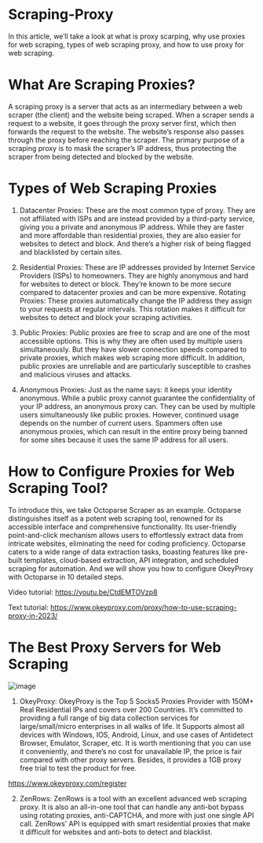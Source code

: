 # Scraping-Proxy
In this article, we’ll take a look at what is proxy scarping, why use proxies for web scraping, types of web scraping proxy, and how to use proxy for web scraping.

# What Are Scraping Proxies?
A scraping proxy is a server that acts as an intermediary between a web scraper (the client) and the website being scraped. When a scraper sends a request to a website, it goes through the proxy server first, which then forwards the request to the website. The website’s response also passes through the proxy before reaching the scraper. The primary purpose of a scraping proxy is to mask the scraper’s IP address, thus protecting the scraper from being detected and blocked by the website.

# Types of Web Scraping Proxies
1. Datacenter Proxies: These are the most common type of proxy. They are not affiliated with ISPs and are instead provided by a third-party service, giving you a private and anonymous IP address. While they are faster and more affordable than residential proxies, they are also easier for websites to detect and block. And there’s a higher risk of being flagged and blacklisted by certain sites.
   
2. Residential Proxies: These are IP addresses provided by Internet Service Providers (ISPs) to homeowners. They are highly anonymous and hard for websites to detect or block. They’re known to be more secure compared to datacenter proxies and can be more expensive.
Rotating Proxies: These proxies automatically change the IP address they assign to your requests at regular intervals. This rotation makes it difficult for websites to detect and block your scraping activities.

3. Public Proxies: Public proxies are free to scrap and are one of the most accessible options. This is why they are often used by multiple users simultaneously. But they have slower connection speeds compared to private proxies, which makes web scraping more difficult. In addition, public proxies are unreliable and are particularly susceptible to crashes and malicious viruses and attacks.

4. Anonymous Proxies: Just as the name says: it keeps your identity anonymous. While a public proxy cannot guarantee the confidentiality of your IP address, an anonymous proxy can. They can be used by multiple users simultaneously like public proxies. However, continued usage depends on the number of current users. Spammers often use anonymous proxies, which can result in the entire proxy being banned for some sites because it uses the same IP address for all users.

# How to Configure Proxies for Web Scraping Tool?

To introduce this, we take Octoparse Scraper as an example. Octoparse distinguishes itself as a potent web scraping tool, renowned for its accessible interface and comprehensive functionality. Its user-friendly point-and-click mechanism allows users to effortlessly extract data from intricate websites, eliminating the need for coding proficiency. Octoparse caters to a wide range of data extraction tasks, boasting features like pre-built templates, cloud-based extraction, API integration, and scheduled scraping for automation. And we will show you how to configure OkeyProxy with Octoparse in 10 detailed steps.

Video tutorial: https://youtu.be/CtdEMTOVzp8

Text tutorial: https://www.okeyproxy.com/proxy/how-to-use-scraping-proxy-in-2023/

# The Best Proxy Servers for Web Scraping
![image](https://github.com/OkeyProxyCom/Scraping-Proxy/assets/150340973/a33c44e0-6e4c-4310-ba02-749a4976146e)

1. OkeyProxy: OkeyProxy is the Top 5 Socks5 Proxies Provider with 150M+ Real Residential IPs and covers over 200 Countries. It’s committed to providing a full range of big data collection services for large/small/micro enterprises in all walks of life. It Supports almost all devices with Windows, IOS, Android, Linux, and use cases of Antidetect Browser, Emulator, Scraper, etc. It is worth mentioning that you can use it conveniently, and there’s no cost for unavailable IP, the price is fair compared with other proxy servers. Besides, it provides a 1GB proxy free trial to test the product for free.

https://www.okeyproxy.com/register

2. ZenRows: ZenRows is a tool with an excellent advanced web scraping proxy. It is also an all-in-one tool that can handle any anti-bot bypass using rotating proxies, anti-CAPTCHA, and more with just one single API call. ZenRows’ API is equipped with smart residential proxies that make it difficult for websites and anti-bots to detect and blacklist.



